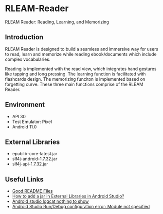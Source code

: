 # RLEAM-Reader
RLEAM Reader: Reading, Learning, and Memorizing

## Introduction
RLEAM Reader is designed to build a seamless and immersive way for users to read, learn and memorize while reading ebook/documents which include complex vocabularies.

Reading is implemented with the read view, which integrates hand gestures like tapping and long pressing. The learning function is facilitated with flashcards design. The memorizing funciton is implemented based on forgetting curve. These three main functions comprise of the RLEAM Reader.

## Environment
* API 30
* Test Emulator: Pixel
* Android 11.0

## External Libraries
* epublib-core-latest.jar
* slf4j-android-1.7.32.jar
* slf4j-api-1.7.32.jar

## Useful Links
 - [Good README Files](https://courses.cs.washington.edu/courses/cse326/02wi/homework/hw5/good-readmes.html)
 - [How to add a jar in External Libraries in Android Studio?](https://stackoverflow.com/questions/25660166/how-to-add-a-jar-in-external-libraries-in-android-studio)
 - [Android studio logcat nothing to show](https://stackoverflow.com/questions/17432358/android-studio-logcat-nothing-to-show)
 - [Android Studio Run/Debug configuration error: Module not specified](https://stackoverflow.com/questions/29087882/android-studio-run-debug-configuration-error-module-not-specified)
